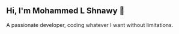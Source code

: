 ## Hi, I'm Mohammed L Shnawy 👋

A passionate developer, coding whatever I want without limitations.
